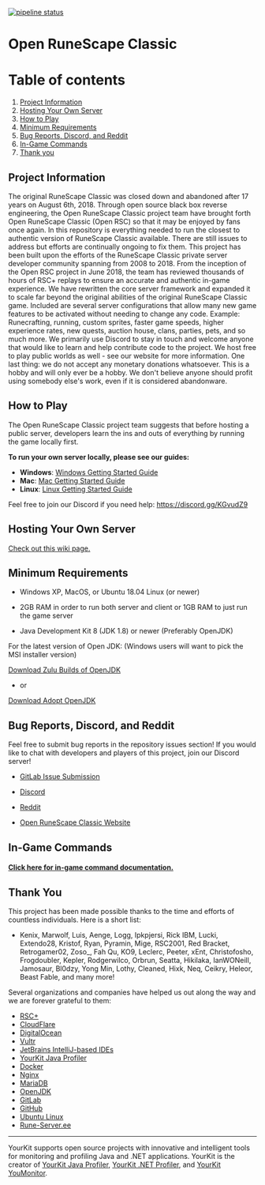 [![pipeline status](https://gitlab.com/open-runescape-classic/core/badges/master/pipeline.svg)](https://gitlab.com/open-runescape-classic/core/-/commits/master)

# Open RuneScape Classic

# Table of contents <a name="top"></a>
1. [Project Information](#general)
2. [Hosting Your Own Server](#hosting)
3. [How to Play](#play)
4. [Minimum Requirements](#requirements)
5. [Bug Reports, Discord, and Reddit](#bugs)
6. [In-Game Commands](#commands)
7. [Thank you](#thankyou)

## Project Information<a name="general"></a>
The original RuneScape Classic was closed down and abandoned after 17 years on August 6th, 2018. Through open source black box reverse engineering, the Open RuneScape Classic project team have brought forth Open RuneScape Classic (Open RSC) so that it may be enjoyed by fans once again. In this repository is everything needed to run the closest to authentic version of RuneScape Classic available. There are still issues to address but efforts are continually ongoing to fix them. This project has been built upon the efforts of the RuneScape Classic private server developer community spanning from 2008 to 2018. From the inception of the Open RSC project in June 2018, the team has reviewed thousands of hours of RSC+ replays to ensure an accurate and authentic in-game experience. We have rewritten the core server framework and expanded it to scale far beyond the original abilities of the original RuneScape Classic game. Included are several server configurations that allow many new game features to be activated without needing to change any code. Example: Runecrafting, running, custom sprites, faster game speeds, higher experience rates, new quests, auction house, clans, parties, pets, and so much more. We primarily use Discord to stay in touch and welcome anyone that would like to learn and help contribute code to the project. We host free to play public worlds as well - see our website for more information. One last thing: we do not accept any monetary donations whatsoever. This is a hobby and will only ever be a hobby. We don't believe anyone should profit using somebody else's work, even if it is considered abandonware.


## How to Play<a name="play"></a>
The Open RuneScape Classic project team suggests that before hosting a public server, developers learn the ins and outs of everything by running the game locally first.

<b>To run your own server locally, please see our guides:</b>
- **Windows**: [Windows Getting Started Guide](https://github.com/Open-RSC/Core-Framework/blob/develop/Windows%20Getting%20Started%20Guide.md)
- **Mac**: [Mac Getting Started Guide](https://github.com/Open-RSC/Core-Framework/blob/develop/MacOS%20Getting%20Started%20Guide.md)
- **Linux**: [Linux Getting Started Guide](https://github.com/Open-RSC/Core-Framework/blob/develop/Linux%20Getting%20Started%20Guide.md)

Feel free to join our Discord if you need help: <a href="https://discord.gg/KGvudZ9">https://discord.gg/KGvudZ9</a>


## Hosting Your Own Server<a name="hosting"></a>

[Check out this wiki page.](https://rsc.vet/wiki/index.php?title=Running_your_own_server)


## Minimum Requirements<a name="requirements"></a>

* Windows XP, MacOS, or Ubuntu 18.04 Linux (or newer)

* 2GB RAM in order to run both server and client or 1GB RAM to just run the game server

* Java Development Kit 8 (JDK 1.8) or newer (Preferably OpenJDK)


For the latest version of Open JDK: (Windows users will want to pick the MSI installer version)

<a href="https://www.azul.com/downloads/zulu-community/?architecture=x86-64-bit&package=jdk">Download Zulu Builds of OpenJDK</a>

- or

<a href="https://adoptopenjdk.net/releases.html?variant=openjdk13&jvmVariant=hotspot">Download Adopt OpenJDK</a>


## Bug Reports, Discord, and Reddit<a name="bugs"></a>
Feel free to submit bug reports in the repository issues section! If you would like to chat with developers and players of this project, join our Discord server!

- <a href="https://gitlab.com/open-runescape-classic/core/issues">GitLab Issue Submission</a>

- <a href="https://discordapp.com/invite/94vVKND">Discord</a>

- <a href="https://www.reddit.com/r/rsc">Reddit</a>

- <a href="https://runescapeclassic.dev">Open RuneScape Classic Website</a>


## In-Game Commands<a name="commands"></a>

#### <a href="https://gitlab.com/open-runescape-classic/core/-/blob/master/Commands.md">Click here for in-game command documentation.</a>


## Thank You<a name="thankyou"></a>
This project has been made possible thanks to the time and efforts of countless individuals. Here is a short list:
- Kenix, Marwolf, Luis, Aenge, Logg, Ipkpjersi, Rick IBM, Lucki, Extendo28, Kristof, Ryan, Pyramin, Mige, RSC2001, Red Bracket, Retrogamer02, Zoso_, Fah Qu, KO9, Leclerc, Peeter, xEnt, Christofosho, Frogdoubler, Kepler, Rodgerwilco, Orbrun, Seatta, Hikilaka, IanWONeill, Jamosaur, Bl0dzy, Yong Min, Lothy, Cleaned, Hixk, Neq, Ceikry, Heleor, Beast Fable, and many more!

Several organizations and companies have helped us out along the way and we are forever grateful to them:
- <a href="https://rsc.plus/">RSC+</a>
- <a href="https://www.cloudflare.com/">CloudFlare</a>
- <a href="https://www.digitalocean.com/">DigitalOcean</a>
- <a href="https://www.vultr.com/">Vultr</a>
- <a href="https://www.jetbrains.com/">JetBrains IntelliJ-based IDEs</a>
- <a href="https://www.yourkit.com/java/profiler">YourKit Java Profiler</a>
- <a href="https://www.docker.com/">Docker</a>
- <a href="https://www.nginx.com/">Nginx</a>
- <a href="https://mariadb.org/">MariaDB</a> 
- <a href="https://openjdk.java.net/">OpenJDK</a>
- <a href="https://gitlab.com/">GitLab</a>
- <a href="https://github.com/">GitHub</a>
- <a href="https://ubuntu.com/">Ubuntu Linux</a>
- <a href="https://www.rune-server.ee/">Rune-Server.ee</a>
 
 ----------
YourKit supports open source projects with innovative and intelligent tools
for monitoring and profiling Java and .NET applications.
YourKit is the creator of <a href="https://www.yourkit.com/java/profiler/">YourKit Java Profiler</a>,
<a href="https://www.yourkit.com/.net/profiler/">YourKit .NET Profiler</a>,
and <a href="https://www.yourkit.com/youmonitor/">YourKit YouMonitor</a>.
